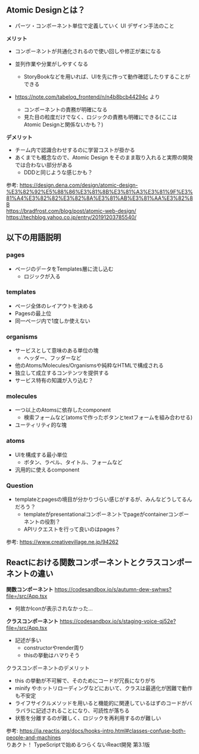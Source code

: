 ## Atomic Designとは？
- パーツ・コンポーネント単位で定義していく UI デザイン手法のこと

**メリット**
- コンポーネントが共通化されるので使い回しや修正が楽になる
- 並列作業や分業がしやすくなる
  - StoryBookなどを用いれば、UIを先に作って動作確認したりすることができる

- https://note.com/tabelog_frontend/n/n4b8bcb44294c より
  - コンポーネントの責務が明確になる
  - 見た目の粒度だけでなく、ロジックの責務も明確にできる(ここはAtomic Designと関係ないかも？)

**デメリット**
- チーム内で認識合わせするのに学習コストが掛かる
- あくまでも概念なので、Atomic Design をそのまま取り入れると実際の開発では合わない部分がある
  - DDDと同じような感じかも？

参考:
https://design.dena.com/design/atomic-design-%E3%82%92%E5%88%86%E3%81%8B%E3%81%A3%E3%81%9F%E3%81%A4%E3%82%82%E3%82%8A%E3%81%AB%E3%81%AA%E3%82%8B  
https://bradfrost.com/blog/post/atomic-web-design/  
https://techblog.yahoo.co.jp/entry/20191203785540/

## 以下の用語説明

### pages
- ページのデータをTemplates層に流し込む
  - ロジックが入る

### templates
- ページ全体のレイアウトを決める
- Pagesの最上位
- 同一ページ内で1度しか使えない

### organisms
- サービスとして意味のある単位の塊
  - ヘッダー、フッダーなど
- 他のAtoms/Molecules/Organismsや純粋なHTMLで構成される
- 独立して成立するコンテンツを提供する
- サービス特有の知識が入り込む？

### molecules
- 一つ以上のAtomsに依存したcomponent
  - 検索フォームなど(atomsで作ったボタンとtextフォームを組み合わせる)
- ユーティリティ的な塊

### atoms
- UIを構成する最小単位
  - ボタン、ラベル、タイトル、フォームなど
- 汎用的に使えるcomponent

### Question
- templateとpagesの境目が分かりづらい感じがするが、みんなどうしてるんだろう？
  - templateがpresentationalコンポーネントでpageがcontainerコンポーネントの役割？
  - APIリクエストを行って良いのはpages？

参考:
https://www.creativevillage.ne.jp/94262

## Reactにおける関数コンポーネントとクラスコンポーネントの違い

**関数コンポーネント**
https://codesandbox.io/s/autumn-dew-swhws?file=/src/App.tsx

- 何故かIconが表示されなかった...

**クラスコンポーネント**
https://codesandbox.io/s/staging-voice-qj52e?file=/src/App.tsx

- 記述が多い
  - constructorやrender周り
  - thisの挙動はハマりそう

クラスコンポーネントのデメリット
- this の挙動が不可解で、そのためにコードが冗長になりがち
- minify やホットリローディングなどにおいて、クラスは最適化が困難で動作も不安定
- ライフサイクルメソッドを用いると機能的に関連しているはずのコードがバラバラに記述されることになり、可読性が落ちる
- 状態を分離するのが難しく、ロジックを再利用するのが難しい

参考:
https://ja.reactjs.org/docs/hooks-intro.html#classes-confuse-both-people-and-machines  
りあクト！ TypeScriptで始めるつらくないReact開発 第3.1版　